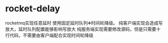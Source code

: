# rocket-delay
rocketmq实现任意延时
使用固定延时队列➕时间轮降级。
纯客户端实现会造成写放大，延时队列配置能够影响写放大
纯服务端实现需要修改源码，但是只需要十行代码，不需要由客户端配合实现时间轮降级
